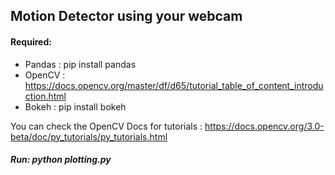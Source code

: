 ## Motion Detector using your webcam

#### Required:
- Pandas : pip install pandas
- OpenCV : https://docs.opencv.org/master/df/d65/tutorial_table_of_content_introduction.html
- Bokeh  : pip install bokeh

You can check the OpenCV Docs for tutorials : https://docs.opencv.org/3.0-beta/doc/py_tutorials/py_tutorials.html

##### Run: python plotting.py

